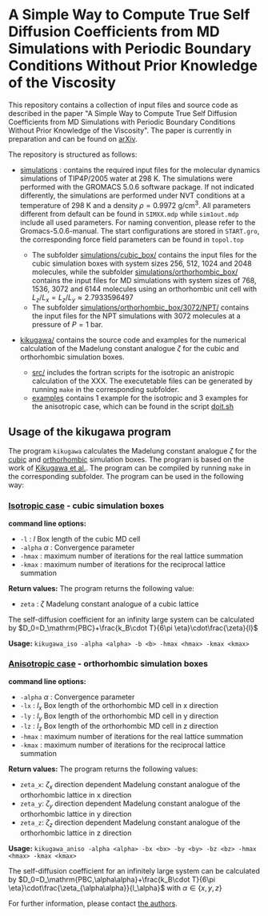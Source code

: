 # A Simple Way to Compute True Self Diffusion Coefficients from MD Simulations with Periodic Boundary Conditions Without Prior Knowledge of the Viscosity

This repository contains a collection of input files and source code as described in the paper "A Simple Way to Compute True Self Diffusion Coefficients from MD Simulations with Periodic Boundary Conditions Without Prior Knowledge of the Viscosity". The paper is currently in preparation and can be found on [arXiv](https://arxiv.org/XXX).

The repository is structured as follows:
- [simulations](simulations/) : contains the required input files for the molecular dynamics simulations of TIP4P/2005 water at 298 K. The simulations were performed with the GROMACS 5.0.6 software package. If not indicated differently, the simulations are performed under NVT conditions at a temperature of 298 K and a density $\rho=0.9972$ g/cm$^3$. All parameters different from default can be found in `SIMXX.mdp` while `sim1out.mdp` include all used parameters. For naming convention, please refer to the Gromacs-5.0.6-manual. The start configurations are stored in `START.gro`, the corresponding force field parameters can be found in `topol.top`
    - The subfolder [simulations/cubic_box/](simulations/cubic_box/) contains the input files for the cubic simulation boxes with system sizes 256, 512, 1024 and 2048 molecules, while the subfolder [simulations/orthorhombic_box/](simulations/orthorhombic_box/) contains the input files for MD simulations with system sizes of 768, 1536, 3072 and 6144 molecules using an orthorhombic unit cell with $L_z/L_x=L_z/L_y\approx 2.7933596497$
  - The subfolder [simulations/orthorhombic_box/3072/NPT/](simulations/orthorhombic_box/3072/NPT/) contains the input files for the NPT simulations with 3072 molecules at a pressure of $P=1$ bar.

- [kikugawa/](kikugawa/) contains the source code and examples for the numerical calculation of the Madelung constant analogue $\zeta$ for the cubic and orthorhombic simulation boxes.
  - [src/](kikugawa/src) includes the fortran scripts for the isotropic an anistropic calculation of the XXX. The executetable files can be generated by running `make` in the corresponding subfolder.
  - [examples](kikugawa/examples/) contains 1 example for the isotropic and 3 examples for the anisotropic case, which can be found in the script [doit.sh](kikugawa/examples/doit.sh)
## Usage of the kikugawa program
The program `kikugawa` calculates the Madelung constant analogue $\zeta$ for the [cubic](kikugawa/src/kikugawa_iso.f) and [orthorhombic](kikugawa/src/kikugawa_aniso.f) simulation boxes. The program is based on the work of [Kikugawa et al.](https://pubs.aip.org/aip/jcp/article/143/2/024507/825372/Hydrodynamic-consideration-of-the-finite-size). The program can be compiled by running `make` in the corresponding subfolder. The program can be used in the following way:
### [Isotropic case](kikugawa/src/kikugawa_iso.f) - cubic simulation boxes
**command line options:**
-   `-l` : $l$ Box length of the cubic MD cell
-   `-alpha` $\alpha$ : Convergence parameter
-   `-hmax` : maximum number of iterations for the real lattice summation
-   `-kmax` : maximum number of iterations for the reciprocal lattice summation

**Return values:** The program returns the following value:
- `zeta` : $\zeta$ Madelung constant analogue of a cubic lattice

The self-diffusion coefficient for an infinity large system can be calculated by
$D_0=D_\mathrm{PBC}+\frac{k_B\cdot T}{6\pi \eta}\cdot\frac{\zeta}{l}$
  
**Usage:** `kikugawa_iso -alpha <alpha> -b <b> -hmax <hmax> -kmax <kmax>`

### [Anisotropic case](kikugawa/src/kikugawa_aniso.f) - orthorhombic simulation boxes

**command line options:**
-   `-alpha` $\alpha$ : Convergence parameter
-   `-lx` : $l_x$ Box length of the orthorhombic MD cell in x direction
-   `-ly` : $l_y$ Box length of the orthorhombic MD cell in y direction
-   `-lz` : $l_z$ Box length of the orthorhombic MD cell in z direction
-   `-hmax` : maximum number of iterations for the real lattice summation
-   `-kmax` : maximum number of iterations for the reciprocal lattice summation


**Return values:** The program returns the following values:
- `zeta_x`: $\zeta_x$ direction dependent Madelung constant analogue of the orthorhombic lattice in x direction
- `zeta_y`: $\zeta_y$ direction dependent Madelung constant analogue of the orthorhombic lattice in y direction
- `zeta_z`: $\zeta_z$ direction dependent Madelung constant analogue of the orthorhombic lattice in z direction

**Usage:** `kikugawa_aniso -alpha <alpha> -bx <bx> -by <by> -bz <bz> -hmax <hmax> -kmax <kmax>`

The self-diffusion coefficient for an infinitely large system can be calculated by
$D_0=D_\mathrm{PBC,\alpha\alpha}+\frac{k_B\cdot T}{6\pi \eta}\cdot\frac{\zeta_{\alpha\alpha}}{l_\alpha}$ with $\alpha \in \{x,y,z\}$




For further information, please contact [the authors](mailto:dietmar.pascheck@uni-rostock.de).
